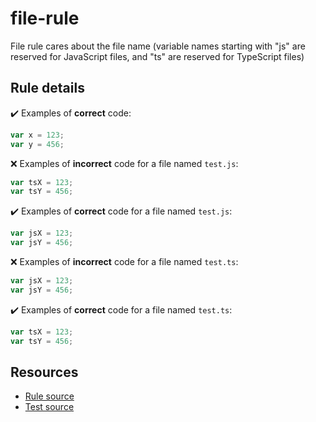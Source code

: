 # file-rule

File rule cares about the file name (variable names starting with "js" are reserved for JavaScript files, and "ts" are reserved for TypeScript files)

## Rule details

✔️ Examples of **correct** code:
```js
var x = 123;
var y = 456;
```

❌ Examples of **incorrect** code for a file named `test.js`:
```js
var tsX = 123;
var tsY = 456;
```

✔️ Examples of **correct** code for a file named `test.js`:
```js
var jsX = 123;
var jsY = 456;
```

❌ Examples of **incorrect** code for a file named `test.ts`:
```js
var jsX = 123;
var jsY = 456;
```

✔️ Examples of **correct** code for a file named `test.ts`:
```js
var tsX = 123;
var tsY = 456;
```

## Resources

* [Rule source](/rules/file-rule.js)
* [Test source](/tests/file-rule.js)
